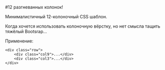 #12 разгневанных колонок!

Минималистичный 12-колоночный CSS шаблон.

Когда хочется использовать колоночную вёрстку, но нет смысла тащить тяжёлый Bootsrap...

Применение:

	<div class="row">
		<div class="col9">...</div>
		<div class="col3">...</div>
	</div>
